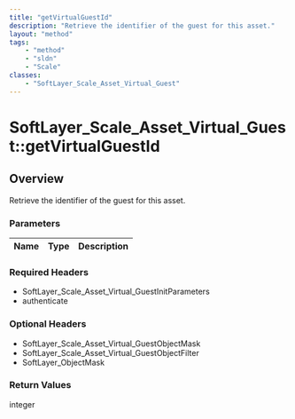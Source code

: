```yaml
---
title: "getVirtualGuestId"
description: "Retrieve the identifier of the guest for this asset."
layout: "method"
tags:
    - "method"
    - "sldn"
    - "Scale"
classes:
    - "SoftLayer_Scale_Asset_Virtual_Guest"
---
```

# SoftLayer_Scale_Asset_Virtual_Guest::getVirtualGuestId
## Overview 
Retrieve the identifier of the guest for this asset.

### Parameters 
|Name | Type | Description |
| --- | --- | --- |


### Required Headers
* SoftLayer_Scale_Asset_Virtual_GuestInitParameters
* authenticate

### Optional Headers
* SoftLayer_Scale_Asset_Virtual_GuestObjectMask
* SoftLayer_Scale_Asset_Virtual_GuestObjectFilter
* SoftLayer_ObjectMask

### Return Values
integer
